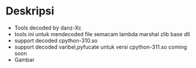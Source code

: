 # Deskripsi
- Tools decoded by danz-Xc
- tools ini untuk mendecoded file semacam lambda marshal zlib base dll
- support decoded cpython-310.so
- support decoded varibel,pyfucate
  untuk versi cpython-311.so coming soon
- Gambar
  
